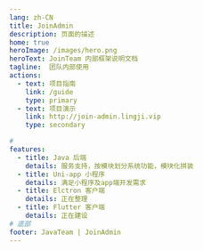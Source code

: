 ```yaml
---
lang: zh-CN
title: JoinAdmin
description: 页面的描述
home: true
heroImage: /images/hero.png
heroText: JoinTeam 内部框架说明文档
tagline:  团队内部使用
actions:
  - text: 项目指南
    link: /guide
    type: primary
  - text: 项目演示
    link: http://join-admin.lingji.vip
    type: secondary

# 
features:
  - title: Java 后端
    details: 服务支持，按模块划分系统功能，模块化拼装
  - title: Uni-app 小程序
    details: 满足小程序及app端开发需求
  - title: Elctron 客户端
    details: 正在整理
  - title: Flutter 客户端
    details: 正在建设
# 底部
footer: JavaTeam | JoinAdmin
---
```




